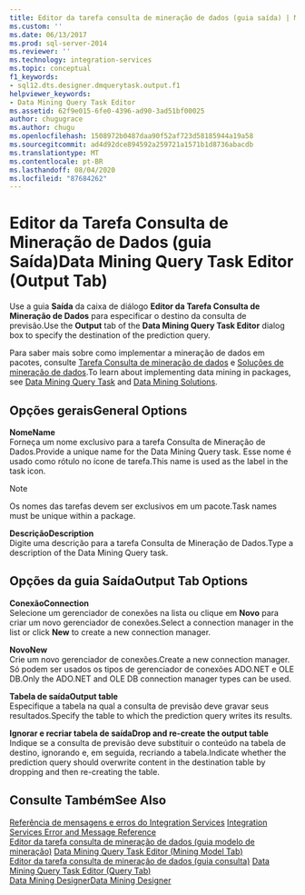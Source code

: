 ```yaml
---
title: Editor da tarefa consulta de mineração de dados (guia saída) | Microsoft Docs
ms.custom: ''
ms.date: 06/13/2017
ms.prod: sql-server-2014
ms.reviewer: ''
ms.technology: integration-services
ms.topic: conceptual
f1_keywords:
- sql12.dts.designer.dmquerytask.output.f1
helpviewer_keywords:
- Data Mining Query Task Editor
ms.assetid: 62f9e015-6fe0-4396-ad90-3ad51bf00025
author: chugugrace
ms.author: chugu
ms.openlocfilehash: 1508972b0487daa90f52af723d58185944a19a58
ms.sourcegitcommit: ad4d92dce894592a259721a1571b1d8736abacdb
ms.translationtype: MT
ms.contentlocale: pt-BR
ms.lasthandoff: 08/04/2020
ms.locfileid: "87684262"
---
```

# <a name="data-mining-query-task-editor-output-tab"></a><span data-ttu-id="fc9e6-102">Editor da Tarefa Consulta de Mineração de Dados (guia Saída)</span><span class="sxs-lookup"><span data-stu-id="fc9e6-102">Data Mining Query Task Editor (Output Tab)</span></span>
  <span data-ttu-id="fc9e6-103">Use a guia **Saída** da caixa de diálogo **Editor da Tarefa Consulta de Mineração de Dados** para especificar o destino da consulta de previsão.</span><span class="sxs-lookup"><span data-stu-id="fc9e6-103">Use the **Output** tab of the **Data Mining Query Task Editor** dialog box to specify the destination of the prediction query.</span></span>  
  
 <span data-ttu-id="fc9e6-104">Para saber mais sobre como implementar a mineração de dados em pacotes, consulte [Tarefa Consulta de mineração de dados](control-flow/data-mining-query-task.md) e [Soluções de mineração de dados](https://docs.microsoft.com/analysis-services/data-mining/data-mining-solutions).</span><span class="sxs-lookup"><span data-stu-id="fc9e6-104">To learn about implementing data mining in packages, see [Data Mining Query Task](control-flow/data-mining-query-task.md) and [Data Mining Solutions](https://docs.microsoft.com/analysis-services/data-mining/data-mining-solutions).</span></span>  
  
## <a name="general-options"></a><span data-ttu-id="fc9e6-105">Opções gerais</span><span class="sxs-lookup"><span data-stu-id="fc9e6-105">General Options</span></span>  
 <span data-ttu-id="fc9e6-106">**Nome**</span><span class="sxs-lookup"><span data-stu-id="fc9e6-106">**Name**</span></span>  
 <span data-ttu-id="fc9e6-107">Forneça um nome exclusivo para a tarefa Consulta de Mineração de Dados.</span><span class="sxs-lookup"><span data-stu-id="fc9e6-107">Provide a unique name for the Data Mining Query task.</span></span> <span data-ttu-id="fc9e6-108">Esse nome é usado como rótulo no ícone de tarefa.</span><span class="sxs-lookup"><span data-stu-id="fc9e6-108">This name is used as the label in the task icon.</span></span>  
  
> [!NOTE]  
>  <span data-ttu-id="fc9e6-109">Os nomes das tarefas devem ser exclusivos em um pacote.</span><span class="sxs-lookup"><span data-stu-id="fc9e6-109">Task names must be unique within a package.</span></span>  
  
 <span data-ttu-id="fc9e6-110">**Descrição**</span><span class="sxs-lookup"><span data-stu-id="fc9e6-110">**Description**</span></span>  
 <span data-ttu-id="fc9e6-111">Digite uma descrição para a tarefa Consulta de Mineração de Dados.</span><span class="sxs-lookup"><span data-stu-id="fc9e6-111">Type a description of the Data Mining Query task.</span></span>  
  
## <a name="output-tab-options"></a><span data-ttu-id="fc9e6-112">Opções da guia Saída</span><span class="sxs-lookup"><span data-stu-id="fc9e6-112">Output Tab Options</span></span>  
 <span data-ttu-id="fc9e6-113">**Conexão**</span><span class="sxs-lookup"><span data-stu-id="fc9e6-113">**Connection**</span></span>  
 <span data-ttu-id="fc9e6-114">Selecione um gerenciador de conexões na lista ou clique em **Novo** para criar um novo gerenciador de conexões.</span><span class="sxs-lookup"><span data-stu-id="fc9e6-114">Select a connection manager in the list or click **New** to create a new connection manager.</span></span>  
  
 <span data-ttu-id="fc9e6-115">**Novo**</span><span class="sxs-lookup"><span data-stu-id="fc9e6-115">**New**</span></span>  
 <span data-ttu-id="fc9e6-116">Crie um novo gerenciador de conexões.</span><span class="sxs-lookup"><span data-stu-id="fc9e6-116">Create a new connection manager.</span></span> <span data-ttu-id="fc9e6-117">Só podem ser usados os tipos de gerenciador de conexões ADO.NET e OLE DB.</span><span class="sxs-lookup"><span data-stu-id="fc9e6-117">Only the ADO.NET and OLE DB connection manager types can be used.</span></span>  
  
 <span data-ttu-id="fc9e6-118">**Tabela de saída**</span><span class="sxs-lookup"><span data-stu-id="fc9e6-118">**Output table**</span></span>  
 <span data-ttu-id="fc9e6-119">Especifique a tabela na qual a consulta de previsão deve gravar seus resultados.</span><span class="sxs-lookup"><span data-stu-id="fc9e6-119">Specify the table to which the prediction query writes its results.</span></span>  
  
 <span data-ttu-id="fc9e6-120">**Ignorar e recriar tabela de saída**</span><span class="sxs-lookup"><span data-stu-id="fc9e6-120">**Drop and re-create the output table**</span></span>  
 <span data-ttu-id="fc9e6-121">Indique se a consulta de previsão deve substituir o conteúdo na tabela de destino, ignorando e, em seguida, recriando a tabela.</span><span class="sxs-lookup"><span data-stu-id="fc9e6-121">Indicate whether the prediction query should overwrite content in the destination table by dropping and then re-creating the table.</span></span>  
  
## <a name="see-also"></a><span data-ttu-id="fc9e6-122">Consulte Também</span><span class="sxs-lookup"><span data-stu-id="fc9e6-122">See Also</span></span>  
 <span data-ttu-id="fc9e6-123">[Referência de mensagens e erros do Integration Services](../../2014/integration-services/integration-services-error-and-message-reference.md) </span><span class="sxs-lookup"><span data-stu-id="fc9e6-123">[Integration Services Error and Message Reference](../../2014/integration-services/integration-services-error-and-message-reference.md) </span></span>  
 <span data-ttu-id="fc9e6-124">[Editor da tarefa consulta de mineração de dados &#40;guia modelo de mineração&#41;](../../2014/integration-services/data-mining-query-task-editor-mining-model-tab.md) </span><span class="sxs-lookup"><span data-stu-id="fc9e6-124">[Data Mining Query Task Editor &#40;Mining Model Tab&#41;](../../2014/integration-services/data-mining-query-task-editor-mining-model-tab.md) </span></span>  
 <span data-ttu-id="fc9e6-125">[Editor da tarefa consulta de mineração de dados &#40;guia consulta&#41;](../../2014/integration-services/data-mining-query-task-editor-query-tab.md) </span><span class="sxs-lookup"><span data-stu-id="fc9e6-125">[Data Mining Query Task Editor &#40;Query Tab&#41;](../../2014/integration-services/data-mining-query-task-editor-query-tab.md) </span></span>  
 [<span data-ttu-id="fc9e6-126">Data Mining Designer</span><span class="sxs-lookup"><span data-stu-id="fc9e6-126">Data Mining Designer</span></span>](https://docs.microsoft.com/analysis-services/data-mining/data-mining-designer)  
  
  
